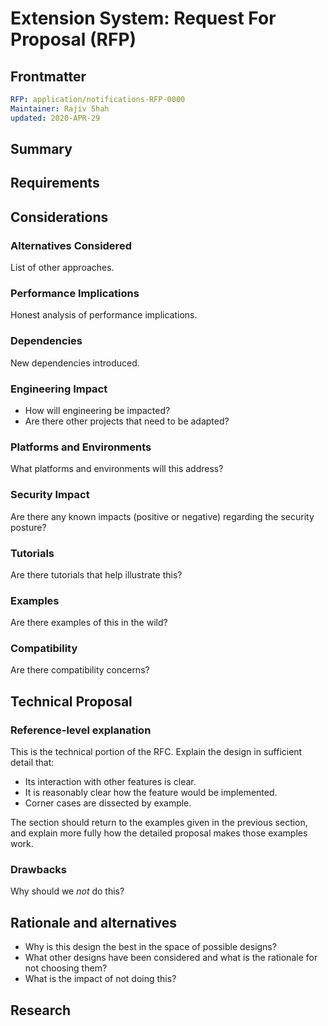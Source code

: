 # Extension System: Request For Proposal (RFP)
[RFP]: #RFP

## Frontmatter
[frontmatter]: #frontmatter
```yaml
RFP: application/notifications-RFP-0000
Maintainer: Rajiv Shah
updated: 2020-APR-29
```

## Summary
[summary]: #summary

## Requirements
[requirements]: #requirements

## Considerations
[considerations]: #considerations


### Alternatives Considered
[alternatives]: #alternatives

List of other approaches.

### Performance Implications
[performance]: #performance

Honest analysis of performance implications.

### Dependencies
[dependencies]: #dependencies

New dependencies introduced.

### Engineering Impact
[engineering-impact]: #engineering-impact
- How will engineering be impacted?
- Are there other projects that need to be adapted?

### Platforms and Environments
[platforms]: #platforms

What platforms and environments will this address?

### Security Impact
[security]: #security

Are there any known impacts (positive or negative) regarding the security posture?

### Tutorials
[tutorials]: #tutorials

Are there tutorials that help illustrate this?

### Examples
[examples]: #examples

Are there examples of this in the wild?

### Compatibility
[compatibility]: #compatibility

Are there compatibility concerns?



## Technical Proposal
[technical-proposal]: #technical-proposal

### Reference-level explanation
[reference-level-explanation]: #reference-level-explanation

This is the technical portion of the RFC. Explain the design in sufficient detail that:

- Its interaction with other features is clear.
- It is reasonably clear how the feature would be implemented.
- Corner cases are dissected by example.

The section should return to the examples given in the previous section, and explain more fully how the detailed proposal makes those examples work.

### Drawbacks
[drawbacks]: #drawbacks

Why should we *not* do this?

## Rationale and alternatives
[rationale-and-alternatives]: #rationale-and-alternatives

- Why is this design the best in the space of possible designs?
- What other designs have been considered and what is the rationale for not choosing them?
- What is the impact of not doing this?


## Research
[research]: #research


